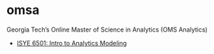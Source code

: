 # omsa
Georgia Tech’s Online Master of Science in Analytics (OMS Analytics)
- [ISYE 6501: Intro to Analytics Modeling](https://omscs.gatech.edu/isye-6501-intro-analytics-modeling)
